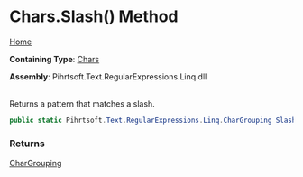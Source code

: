 # Chars\.Slash\(\) Method

[Home](../../../../../../README.md)

**Containing Type**: [Chars](../README.md)

**Assembly**: Pihrtsoft\.Text\.RegularExpressions\.Linq\.dll

\
Returns a pattern that matches a slash\.

```csharp
public static Pihrtsoft.Text.RegularExpressions.Linq.CharGrouping Slash()
```

### Returns

[CharGrouping](../../CharGrouping/README.md)

